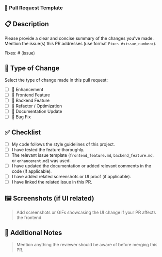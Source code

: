 ### 🚀 Pull Request Template

## 📋 Description

Please provide a clear and concise summary of the changes you've made. Mention the issue(s) this PR addresses (use format `Fixes #<issue_number>`).

Fixes: # (issue)

## 🔧 Type of Change

Select the type of change made in this pull request:

- [ ] 🔨 Enhancement
- [ ] 🎨 Frontend Feature
- [ ] 🧠 Backend Feature
- [ ] 🧹 Refactor / Optimization
- [ ] 📝 Documentation Update
- [ ] 🐞 Bug Fix

## ✅ Checklist

- [ ] My code follows the style guidelines of this project.
- [ ] I have tested the feature thoroughly.
- [ ] The relevant issue template (`frontend_feature.md`, `backend_feature.md`, or `enhancement.md`) was used.
- [ ] I have updated the documentation or added relevant comments in the code (if applicable).
- [ ] I have added related screenshots or UI proof (if applicable).
- [ ] I have linked the related issue in this PR.

## 🖼️ Screenshots (if UI related)

> Add screenshots or GIFs showcasing the UI change if your PR affects the frontend.

## 🧩 Additional Notes

> Mention anything the reviewer should be aware of before merging this PR.
